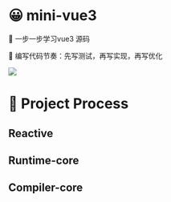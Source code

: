 # 😀 mini-vue3

👴 一步一步学习vue3 源码

👵 编写代码节奏：先写测试，再写实现，再写优化

![](https://github.com/getActivity/EmojiPackage/blob/master/%E5%AE%89%E6%8E%92/%E5%AE%89%E6%8E%92.png)


# 🍁 Project Process

## Reactive

## Runtime-core

## Compiler-core






